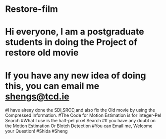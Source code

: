 # Restore-film
# Hi everyone, I am a postgraduate students in doing the Project of restore old movie 
# If you have any new idea of doing this, you can email me shengs@tcd.ie
#I have alreay done the SDI,SROD,and also fix the Old movie by using the Compressed Information.
#The Code for Motion Estimation is for integer-Pel Search
#What I use is the half-pel pixel Search
#If you have any doubt on the Motion Estimation Or Blotch Detection
#You can Email me, Welcome your Question!
#Shida
#Sheng
